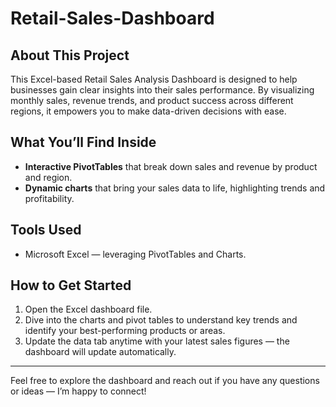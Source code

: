 # Retail-Sales-Dashboard

## About This Project

This Excel-based Retail Sales Analysis Dashboard is designed to help businesses gain clear insights into their sales performance. By visualizing monthly sales, revenue trends, and product success across different regions, it empowers you to make data-driven decisions with ease.

## What You’ll Find Inside

- **Interactive PivotTables** that break down sales and revenue by product and region.  
- **Dynamic charts** that bring your sales data to life, highlighting trends and profitability.  

## Tools Used

- Microsoft Excel — leveraging PivotTables and Charts.

## How to Get Started

1. Open the Excel dashboard file.   
3. Dive into the charts and pivot tables to understand key trends and identify your best-performing products or areas.  
4. Update the data tab anytime with your latest sales figures — the dashboard will update automatically.

---

Feel free to explore the dashboard and reach out if you have any questions or ideas — I’m happy to connect!
